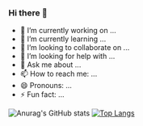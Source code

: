 ### Hi there 👋
- 🔭 I’m currently working on ...
- 🌱 I’m currently learning ...
- 👯 I’m looking to collaborate on ...
- 🤔 I’m looking for help with ...
- 💬 Ask me about ...
- 📫 How to reach me: ...
- 😄 Pronouns: ...
- ⚡ Fun fact: ...

![Anurag's GitHub stats](https://github-readme-stats.vercel.app/api?username=chkawan&show_icons=true&theme=transparent)
[![Top Langs](https://github-readme-stats.vercel.app/api/top-langs/?username=chkawan&langs_count=8)](https://github.com/chkawan/github-readme-stats)
